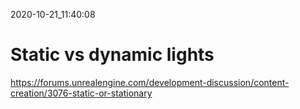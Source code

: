 2020-10-21_11:40:08

# Static vs dynamic lights

https://forums.unrealengine.com/development-discussion/content-creation/3076-static-or-stationary